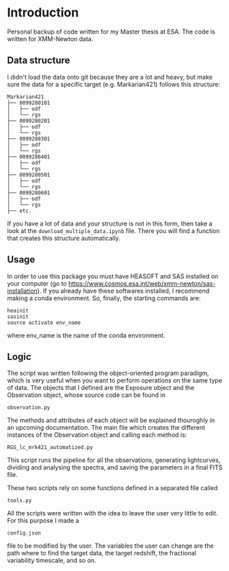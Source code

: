 # Introduction
Personal backup of code written for my Master thesis at ESA. The code is written for XMM-Newton data.

## Data structure 
I didn't load the data onto git because they are a lot and heavy, but make sure the data for a specific target (e.g. Markarian421) follows
this structure:
```
Markarian421
├── 0099280101
│   ├── odf
│   └── rgs
├── 0099280201
│   ├── odf
│   └── rgs
├── 0099280301
│   ├── odf
│   └── rgs
├── 0099280401
│   ├── odf
│   └── rgs
├── 0099280501
│   ├── odf
│   └── rgs
├── 0099280601
│   ├── odf
│   └── rgs
├── etc.
```
If you have a lot of data and your structure is not in this form, then take a look at the `download_multiple_data.ipynb` file. 
There you will find a function that creates this structure automatically. 

## Usage
In order to use this package you must have HEASOFT and SAS installed on your computer (go to https://www.cosmos.esa.int/web/xmm-newton/sas-installation).
If you already have these softwares installed, I recommend making a conda environment. So, finally, the starting commands are:
```
heainit
sasinit
source activate env_name
```
where env_name is the name of the conda environment.

## Logic
The script was written following the object-oriented program paradigm, which is very useful when you want to perform operations on the same type of data. The objects that I defined are the Exposure object and the Observation object, whose source code can be found in
```
observation.py
```
The methods and attributes of each object will be explained thouroghly in an upcoming documentation. 
The main file which creates the different instances of the Observation object and calling each method is:
```
RGS_lc_mrk421_automatized.py
```
This script runs the pipeline for all the observations, generating lightcurves, dividing and analysing the spectra, and saving the parameters in a final FITS file.

These two scripts rely on some functions defined in a separated file called
```
tools.py
```

All the scripts were written with the idea to leave the user very little to edit. For this purpose I made a 
```
config.json
```
file to be modified by the user. The variables the user can change are the path where to find the target data, the target redshift, the fractional variability timescale, and so on.
